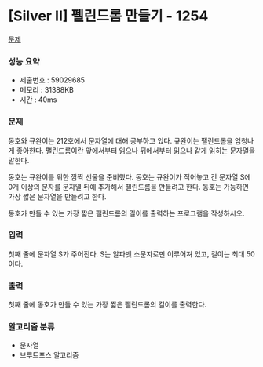 # [Silver II] 펠린드롬 만들기 - 1254
<a href="https://www.acmicpc.net/problem/1254">문제</a>

### 성능 요약
- 제출번호 : 59029685 <br>
- 메모리 : 31388KB <br>
- 시간 : 40ms

### 문제
동호와 규완이는 212호에서 문자열에 대해 공부하고 있다. 규완이는 팰린드롬을 엄청나게 좋아한다. 팰린드롬이란 앞에서부터 읽으나 뒤에서부터 읽으나 같게 읽히는 문자열을 말한다.

동호는 규완이를 위한 깜짝 선물을 준비했다. 동호는 규완이가 적어놓고 간 문자열 S에 0개 이상의 문자를 문자열 뒤에 추가해서 팰린드롬을 만들려고 한다. 동호는 가능하면 가장 짧은 문자열을 만들려고 한다.

동호가 만들 수 있는 가장 짧은 팰린드롬의 길이를 출력하는 프로그램을 작성하시오.

### 입력
첫째 줄에 문자열 S가 주어진다. S는 알파벳 소문자로만 이루어져 있고, 길이는 최대 50이다.

### 출력
첫째 줄에 동호가 만들 수 있는 가장 짧은 팰린드롬의 길이를 출력한다.

### 알고리즘 분류
- 문자열
- 브루트포스 알고리즘
